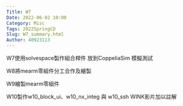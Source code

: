 ```yaml
---
Title: W7
Date: 2022-06-02 10:00
Category: Misc
Tags: 2022SpringCD
Slug: W7_summary.html
Author: 40923113
---
```



<!-- PELICAN_END_SUMMARY -->

W7使用solvespace製作組合桿件 放到CoppeliaSim 模擬測試

W8將mearm零組件分工合作及繪製

W9繪製mearm零組件

W10製作w10_block_ui、w10_nx_integ 與 w10_ssh WINK影片加以註解




